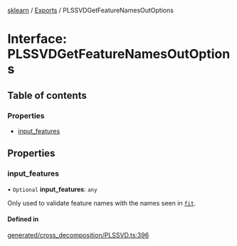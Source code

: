 [sklearn](../readme.md) / [Exports](../modules.md) / PLSSVDGetFeatureNamesOutOptions

# Interface: PLSSVDGetFeatureNamesOutOptions

## Table of contents

### Properties

- [input\_features](PLSSVDGetFeatureNamesOutOptions.md#input_features)

## Properties

### input\_features

• `Optional` **input\_features**: `any`

Only used to validate feature names with the names seen in [`fit`](#sklearn.cross_decomposition.PLSSVD.fit "sklearn.cross_decomposition.PLSSVD.fit").

#### Defined in

[generated/cross_decomposition/PLSSVD.ts:396](https://github.com/transitive-bullshit/scikit-learn-ts/blob/367336a/packages/sklearn/src/generated/cross_decomposition/PLSSVD.ts#L396)

